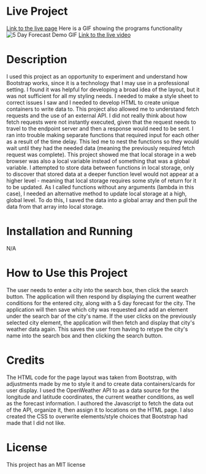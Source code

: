# Live Project
<a href="https://executorkarthan.github.io/5-day-forecast/">Link to the live page</a>
Here is a GIF showing the programs functionality
![5 Day Forecast Demo GIF](5-day-Forecast%20Demo.gif)
<a href="5-day-Forecast Demo.mp4">Link to the live video</a>

# Description
I used this project as an opportunity to experiment and understand how Bootstrap works, since it is a technology that I may use in a professional setting. I found it was helpful for developing a broad idea of the layout, but it was not sufficient for all my styling needs. I needed to make a style sheet to correct issues I saw and I needed to develop HTML to create unique containers to write data to. This project also allowed me to understand fetch requests and the use of an external API. I did not really think about how fetch requests were not instantly executed, given that the request needs to travel to the endpoint server and then a response would need to be sent. I ran into trouble making separate functions that required input for each other as a result of the time delay. This led me to nest the functions so they would wait until they had the needed data (meaning the previously required fetch request was complete). This project showed me that local storage in a web browser was also a local variable instead of something that was a global variable. I attempted to store data between functions in local storage, only to discover that stored data at a deeper function level would not appear at a higher level - meaning that local storage requires some style of return for it to be updated. As I called functions without any arguments (lambda in this case), I needed an alternative method to update local storage at a high, global level. To do this, I saved the data into a global array and then pull the data from that array into local storage.  

# Installation and Running
N/A

# How to Use this Project
The user needs to enter a city into the search box, then click the search button. The application will then respond by displaying the current weather conditions for the entered city, along with a 5 day forecast for the city. The application will then save which city was requested and add an element under the search bar of the city's name. If the user clicks on the previously selected city element, the application will then fetch and display that city's weather data again. This saves the user from having to retype the city's name into the search box and then clicking the search button.  

# Credits
The HTML code for the page layout was taken from Bootstrap, with adjustments made by me to style it and to create data containers/cards for user display. I used the OpenWeather API to as a data source for the longitude and latitude coordinates, the current weather conditions, as well as the forecast information. I authored the Javascript to fetch the data out of the API, organize it, then assign it to locations on the HTML page. I also created the CSS to overwrite elements/style choices that Bootstrap had made that I did not like. 

# License
This project has an MIT license